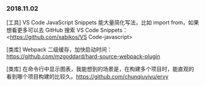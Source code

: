 ### 2018.11.02

[工具] VS Code JavaScript Snippets 能大量简化写法，比如 import from，如果想看更多可以去 GitHub 搜索 VS Code Snippets：<https://github.com/xabikos/VS Code-javascript>

[类库] Webpack 二级缓存，加快启动时间：<https://github.com/mzgoddard/hard-source-webpack-plugin>

[类库] 在命令行中显示图表，我能想到的场景是，在构建多个项目时，能直观的看到哪个项目构建的比较久。<https://github.com/chunqiuyiyu/ervy>

